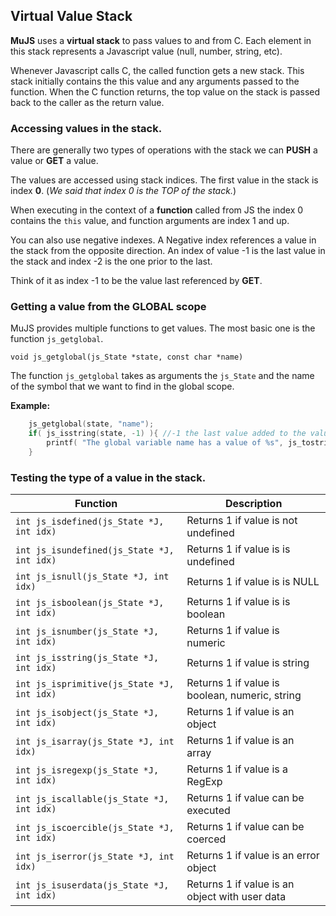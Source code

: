 ## Virtual Value Stack ##

**MuJS** uses a **virtual stack** to pass values to and from C. Each element in this stack represents a Javascript value (null, number, string, etc).




Whenever Javascript calls C, the called function gets a new stack. This stack initially contains the this value and any arguments passed to the function. When the C function returns, the top value on the stack is passed back to the caller as the return value.

### Accessing values in the stack. ###

There are generally two types of operations with the stack we can **PUSH** a value or **GET** a value.

The values are accessed using stack indices. The first value in the stack is index **0**.
(*We said that index 0 is the TOP of the stack.*)

When executing in the context of a **function** called from JS the index 0 contains the `this` value, and function arguments are index 1 and up.

You can also use negative indexes. A Negative index references a value in the stack from the opposite direction. An index of value -1 is the last value in the stack and index -2 is the one prior to the last.

Think of it as index -1 to be the value last referenced by **GET**.

### Getting a value from the GLOBAL scope ###

MuJS provides multiple functions to get values. The most basic one is the function `js_getglobal`.

`void js_getglobal(js_State *state, const char *name)`

The function `js_getglobal` takes as arguments the `js_State` and the name of the symbol that we want to find in the global scope.

**Example:**
```C
	js_getglobal(state, "name");
	if( js_isstring(state, -1) ){ //-1 the last value added to the value stack
		printf( "The global variable name has a value of %s", js_tostring(state, -1) );
	}
```

### Testing the type of a value in the stack. ###


| Function | Description |
| -- | -- |
| `int js_isdefined(js_State *J, int idx)` | Returns 1 if value is not undefined |
| `int js_isundefined(js_State *J, int idx)` | Returns 1 if value is is undefined |
| `int js_isnull(js_State *J, int idx)` | Returns 1 if value is is NULL |
| `int js_isboolean(js_State *J, int idx)` | Returns 1 if value is is boolean |
| `int js_isnumber(js_State *J, int idx)` | Returns 1 if value is numeric |
| `int js_isstring(js_State *J, int idx)` | Returns 1 if value is string |
| `int js_isprimitive(js_State *J, int idx)` | Returns 1 if value is boolean, numeric, string |
| `int js_isobject(js_State *J, int idx)` | Returns 1 if value is an object |
| `int js_isarray(js_State *J, int idx)` | Returns 1 if value is an array |
| `int js_isregexp(js_State *J, int idx)` | Returns 1 if value is a RegExp |
| `int js_iscallable(js_State *J, int idx)` | Returns 1 if value can be executed |
| `int js_iscoercible(js_State *J, int idx)` | Returns 1 if value can be coerced |
| `int js_iserror(js_State *J, int idx)` | Returns 1 if value is an error object |
| `int js_isuserdata(js_State *J, int idx)` | Returns 1 if value is an object with user data |

